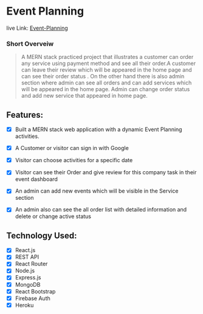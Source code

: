 # Event Planning 

live Link: [Event-Planning]( https://event-planning-web.web.app/)
### Short Overveiw


> A MERN stack practiced project that illustrates a customer can order any service using payment method and see all their order.A customer can leave their review which will be 
>  appeared in the home page and can see their order status . On the other hand there is also admin section where admin can see all orders and can add services which will be appeared 
> in the home page. Admin can change order status and add new service that appeared in home page.
 
 
## Features:

- [x] Built a MERN stack web application with a dynamic Event Planning activities.
- [x] A Customer or visitor can sign in with Google
- [x] Visitor can choose activities for a specific date
- [x] Visitor can see their Order and give review for this company task in their event dashboard
- [x] An admin can add new events  which will be visible in the Service section
- [x] An admin also can see the all order list with detailed information and delete or change active status


## Technology Used:
- [x] React.js
- [x] REST API
- [x] React Router
- [x] Node.js
- [x] Express.js
- [x] MongoDB
- [x] React Bootstrap
- [x] Firebase Auth
- [x] Heroku
